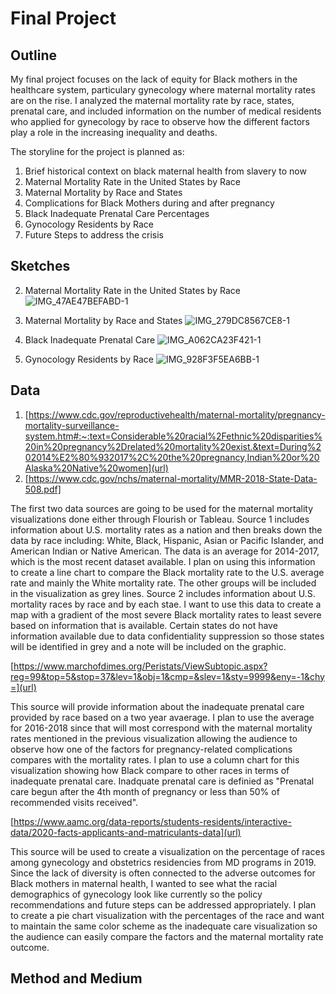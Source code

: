 # Final Project

## Outline

My final project focuses on the lack of equity for Black mothers in the healthcare system, particulary gynecology where maternal mortality rates are on the rise. I analyzed the maternal mortality rate by race, states, prenatal care, and included information on the number of medical residents who applied for gynecology by race to observe how the different factors play a role in the increasing inequality and deaths.

The storyline for the project is planned as:
1. Brief historical context on black maternal health from slavery to now
2. Maternal Mortality Rate in the United States by Race
3. Maternal Mortality by Race and States
4. Complications for Black Mothers during and after pregnancy
5. Black Inadequate Prenatal Care Percentages
6. Gynocology Residents by Race
7. Future Steps to address the crisis

## Sketches

2. Maternal Mortality Rate in the United States by Race
![IMG_47AE47BEFABD-1](https://user-images.githubusercontent.com/78708179/109407814-07cbad80-7952-11eb-95f9-b0f45fa1d003.jpeg)

3. Maternal Mortality by Race and States
![IMG_279DC8567CE8-1](https://user-images.githubusercontent.com/78708179/109407815-0a2e0780-7952-11eb-9839-a0200f535570.jpeg)

5. Black Inadequate Prenatal Care
![IMG_A062CA23F421-1](https://user-images.githubusercontent.com/78708179/109407820-0ef2bb80-7952-11eb-9616-3eac81d85e7a.jpeg)

6. Gynocology Residents by Race
![IMG_928F3F5EA6BB-1](https://user-images.githubusercontent.com/78708179/109407818-0c906180-7952-11eb-8ad8-a4021187f6be.jpeg)

## Data

1. [https://www.cdc.gov/reproductivehealth/maternal-mortality/pregnancy-mortality-surveillance-system.htm#:~:text=Considerable%20racial%2Fethnic%20disparities%20in%20pregnancy%2Drelated%20mortality%20exist.&text=During%202014%E2%80%932017%2C%20the%20pregnancy,Indian%20or%20Alaska%20Native%20women](url)
2. [https://www.cdc.gov/nchs/maternal-mortality/MMR-2018-State-Data-508.pdf]

The first two data sources are going to be used for the maternal mortality visualizations done either through Flourish or Tableau. 
Source 1 includes information about U.S. mortality rates as a nation and then breaks down the data by race including: White, Black, Hispanic, Asian or Pacific Islander, and American Indian or Native American. The data is an average for 2014-2017, which is the most recent dataset available. I plan on using this information to create a line chart to compare the Black mortality rate to the U.S. average rate and mainly the White mortality rate. The other groups will be included in the visualization as grey lines. 
Source 2 includes information about U.S. mortality races by race and by each stae. I want to use this data to create a map with a gradient of the most severe Black mortality rates to least severe based on information that is available. Certain states do not have information available due to data confidentiality suppression so those states will be identified in grey and a note will be included on the graphic. 

[https://www.marchofdimes.org/Peristats/ViewSubtopic.aspx?reg=99&top=5&stop=37&lev=1&obj=1&cmp=&slev=1&sty=9999&eny=-1&chy=](url)

This source will provide information about the inadequate prenatal care provided by race based on a two year avaerage. I plan to use the average for 2016-2018 since that will most correspond with the maternal mortality rates mentioned in the previous visualization allowing the audience to observe how one of the factors for pregnancy-related complications compares with the mortality rates. I plan to use a column chart for this visualization showing how Black compare to other races in terms of inadequate prenatal care. Inadquate prenatal care is definied as "Prenatal care begun after the 4th month of pregnancy or less than 50% of recommended visits received". 

[https://www.aamc.org/data-reports/students-residents/interactive-data/2020-facts-applicants-and-matriculants-data](url)

This source will be used to create a visualization on the percentage of races among gynecology and obstetrics residencies from MD programs in 2019. Since the lack of diversity is often connected to the adverse outcomes for Black mothers in maternal health, I wanted to see what the racial demographics of gynecology look like currently so the policy recommendations and future steps can be addressed appropriately. I plan to create a pie chart visualization with the percentages of the race and want to maintain the same color scheme as the inadequate care visualization so the audience can easily compare the factors and the maternal mortality rate outcome.

## Method and Medium
